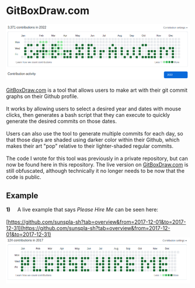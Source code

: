 # GitBoxDraw.com

![GitBoxDraw.com](./git-box-draw.png)
\
\
[GitBoxDraw.com](https://gitboxdraw.com) is a tool that allows users to make art with their git commit graphs on their Github profile.
\
\
It works by allowing users to select a desired year and dates with mouse clicks, then
generates a bash script that they can execute to quickly generate the desired commits on those dates.
\
\
Users can also use the tool to generate multiple commits for each day, so that those days are shaded using darker color within their Github, which makes their art "pop" relative to their lighter-shaded regular commits.
\
\
The code I wrote for this tool was previously in a private repository, but can now be found here in this repository. The live version on [GitBoxDraw.com](https://gitboxdraw.com) is still obfuscated, although technically it no longer needs to be now that the code is public.

## Example

**1)** &nbsp;&nbsp;&nbsp; A live example that says *Please Hire Me* can be seen here:
\
\
[https://github.com/sunspla-sh?tab=overview&from=2017-12-01&to=2017-12-31](https://github.com/sunspla-sh?tab=overview&from=2017-12-01&to=2017-12-31)
![Please Hire Me](./please-hire-me.png)